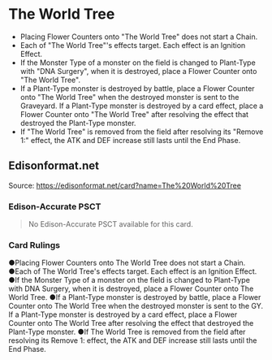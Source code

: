 # The World Tree

*   Placing Flower Counters onto "The World Tree" does not start a Chain.
*   Each of "The World Tree"'s effects target. Each effect is an Ignition Effect.
*   If the Monster Type of a monster on the field is changed to Plant-Type with "DNA Surgery", when it is destroyed, place a Flower Counter onto "The World Tree".
*   If a Plant-Type monster is destroyed by battle, place a Flower Counter onto "The World Tree" when the destroyed monster is sent to the Graveyard. If a Plant-Type monster is destroyed by a card effect, place a Flower Counter onto "The World Tree" after resolving the effect that destroyed the Plant-Type monster.
*   If "The World Tree" is removed from the field after resolving its "Remove 1:" effect, the ATK and DEF increase still lasts until the End Phase.

## Edisonformat.net

Source: https://edisonformat.net/card?name=The%20World%20Tree

### Edison-Accurate PSCT

> No Edison-Accurate PSCT available for this card.

### Card Rulings

●Placing Flower Counters onto The World Tree does not start a Chain.
●Each of The World Tree's effects target. Each effect is an Ignition Effect.
●If the Monster Type of a monster on the field is changed to Plant-Type with DNA Surgery, when it is destroyed, place a Flower Counter onto The World Tree.
●If a Plant-Type monster is destroyed by battle, place a Flower Counter onto The World Tree when the destroyed monster is sent to the GY. If a Plant-Type monster is destroyed by a card effect, place a Flower Counter onto The World Tree after resolving the effect that destroyed the Plant-Type monster.
●If The World Tree is removed from the field after resolving its Remove 1: effect, the ATK and DEF increase still lasts until the End Phase.
            